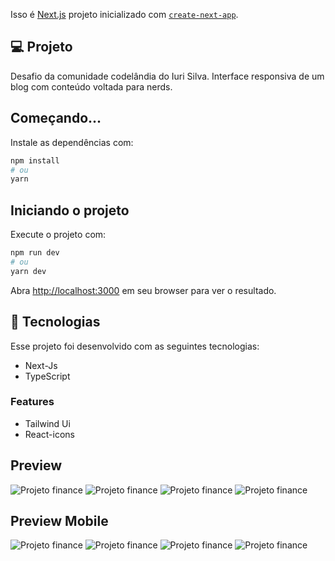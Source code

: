 Isso é [Next.js](https://nextjs.org/) projeto inicializado com [`create-next-app`](https://github.com/vercel/next.js/tree/canary/packages/create-next-app).


## 💻 Projeto

Desafio da comunidade codelândia do Iuri Silva. Interface responsiva de um blog com conteúdo voltada para nerds.

## Começando...

Instale as dependências com:

```bash
npm install
# ou
yarn 
```

## Iniciando o projeto

Execute o projeto com:

```bash
npm run dev
# ou
yarn dev
```

Abra [http://localhost:3000](http://localhost:3000) em seu browser para ver o resultado.

## 🚀 Tecnologias

Esse projeto foi desenvolvido com as seguintes tecnologias:

- Next-Js
- TypeScript

### Features

- Tailwind Ui
- React-icons

## Preview 

![Projeto finance](/github/home-desktop.png)
![Projeto finance](/github/article-desktop.png)
![Projeto finance](/github/animes-desktop.png)
![Projeto finance](/github/404-desktop.png)

## Preview Mobile



![Projeto finance](/github/home-mobile.png)
![Projeto finance](/github/article-mobile.png)
![Projeto finance](/github/animes-mobile.png)
![Projeto finance](/github/404-mobile.png)




